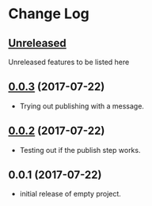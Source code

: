 # Change Log

## [Unreleased](https://github.com/KrimzenNinja/npm-module-template/compare/v0.0.2...HEAD)

Unreleased features to be listed here

## [0.0.3](https://github.com/KrimzenNinja/npm-module-template/compare/v0.0.2...v0.0.3) (2017-07-22)

* Trying out publishing with a message.

## [0.0.2](https://github.com/KrimzenNinja/npm-module-template/compare/v0.0.1...v0.0.2) (2017-07-22)

* Testing out if the publish step works.

## 0.0.1 (2017-07-22)

* initial release of empty project.
